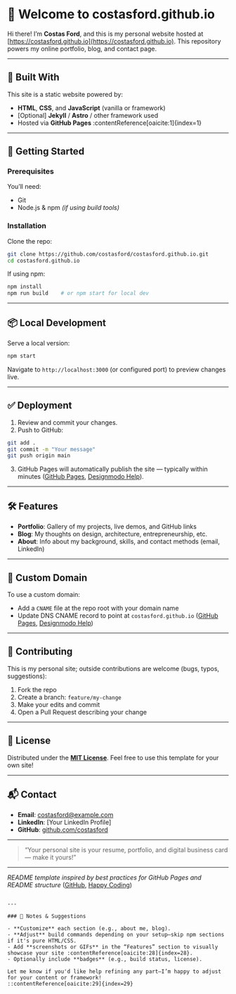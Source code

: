 # 👋 Welcome to costasford.github.io

Hi there! I’m **Costas Ford**, and this is my personal website hosted at [https://costasford.github.io](https://costasford.github.io). This repository powers my online portfolio, blog, and contact page.

---

## 🧱 Built With

This site is a static website powered by:
- **HTML**, **CSS**, and **JavaScript** (vanilla or framework)
- [Optional] **Jekyll** / **Astro** / other framework used  
- Hosted via **GitHub Pages** :contentReference[oaicite:1]{index=1}

---

## 🚀 Getting Started

### Prerequisites

You’ll need:
- Git
- Node.js & npm _(if using build tools)_

### Installation

Clone the repo:

```bash
git clone https://github.com/costasford/costasford.github.io.git
cd costasford.github.io
````

If using npm:

```bash
npm install
npm run build    # or npm start for local dev
```

---

## 📦 Local Development

Serve a local version:

```bash
npm start
```

Navigate to `http://localhost:3000` (or configured port) to preview changes live.

---

## ✅ Deployment

1. Review and commit your changes.
2. Push to GitHub:

```bash
git add .
git commit -m "Your message"
git push origin main
```

3. GitHub Pages will automatically publish the site — typically within minutes ([GitHub Pages][1], [Designmodo Help][2]).

---

## 🛠️ Features

* **Portfolio**: Gallery of my projects, live demos, and GitHub links
* **Blog**: My thoughts on design, architecture, entrepreneurship, etc.
* **About**: Info about my background, skills, and contact methods (email, LinkedIn)

---

## 🔧 Custom Domain

To use a custom domain:

* Add a `CNAME` file at the repo root with your domain name
* Update DNS CNAME record to point at `costasford.github.io` ([GitHub Pages][1], [Designmodo Help][2])

---

## 🤝 Contributing

This is my personal site; outside contributions are welcome (bugs, typos, suggestions):

1. Fork the repo
2. Create a branch: `feature/my-change`
3. Make your edits and commit
4. Open a Pull Request describing your change

---

## 📄 License

Distributed under the **[MIT License](https://opensource.org/licenses/MIT)**.
Feel free to use this template for your own site!

---

## 📬 Contact

* **Email**: [costasford@example.com](mailto:costasford@example.com)
* **LinkedIn**: \[Your LinkedIn Profile]
* **GitHub**: [github.com/costasford](https://github.com/costasford)

---

> “Your personal site is your resume, portfolio, and digital business card — make it yours!”

---

*README template inspired by best practices for GitHub Pages and README structure* ([GitHub][3], [Happy Coding][4])

```

---

### 📝 Notes & Suggestions

- **Customize** each section (e.g., about me, blog).
- **Adjust** build commands depending on your setup—skip npm sections if it's pure HTML/CSS.
- Add **screenshots or GIFs** in the “Features” section to visually showcase your site :contentReference[oaicite:28]{index=28}.
- Optionally include **badges** (e.g., build status, license).

Let me know if you'd like help refining any part—I’m happy to adjust for your content or framework!
::contentReference[oaicite:29]{index=29}
```

[1]: https://pages.github.com/?utm_source=chatgpt.com "GitHub Pages | Websites for you and your projects, hosted directly ..."
[2]: https://help.designmodo.com/article/314-startup-github-pages?utm_source=chatgpt.com "How to Upload Your Startup Website to GitHub Pages"
[3]: https://github.com/durgeshsamariya/awesome-github-profile-readme-templates?utm_source=chatgpt.com "durgeshsamariya/awesome-github-profile-readme-templates"
[4]: https://happycoding.io/tutorials/html/github-pages?utm_source=chatgpt.com "GitHub Pages Tutorial - Happy Coding"
